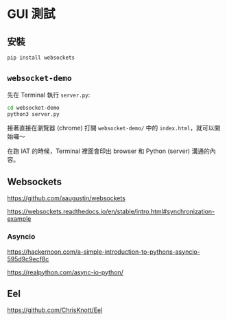 # GUI 測試


## 安裝

```bash
pip install websockets
```

## `websocket-demo`

先在 Terminal 執行 `server.py`:

```bash
cd websocket-demo
python3 server.py
```

接著直接在瀏覽器 (chrome) 打開 `websocket-demo/` 中的 `index.html`，就可以開始囉～

在跑 IAT 的時候，Terminal 裡面會印出 browser 和 Python (server) 溝通的內容。




## Websockets

https://github.com/aaugustin/websockets

https://websockets.readthedocs.io/en/stable/intro.html#synchronization-example


### Asyncio

https://hackernoon.com/a-simple-introduction-to-pythons-asyncio-595d9c9ecf8c

https://realpython.com/async-io-python/

## Eel

https://github.com/ChrisKnott/Eel




